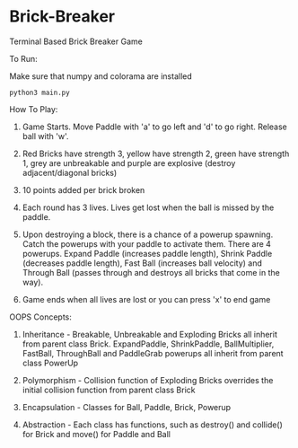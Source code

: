 # Brick-Breaker

Terminal Based Brick Breaker Game

To Run:

Make sure that numpy and colorama are installed

```
python3 main.py
```
How To Play:

1. Game Starts. Move Paddle with 'a' to go left and 'd' to go right. Release ball with 'w'.

2. Red Bricks have strength 3, yellow have strength 2, green have strength 1, grey are unbreakable and purple are explosive (destroy adjacent/diagonal bricks)

3. 10 points added per brick broken

4. Each round has 3 lives. Lives get lost when the ball is missed by the paddle.

5. Upon destroying a block, there is a chance of a powerup spawning. Catch the powerups with your paddle to activate them. There are 4 powerups. Expand Paddle (increases paddle length), Shrink Paddle (decreases paddle length), Fast Ball (increases ball velocity) and Through Ball (passes through and destroys all bricks that come in the way).

6. Game ends when all lives are lost or you can press 'x' to end game

OOPS Concepts:

1. Inheritance - Breakable, Unbreakable and Exploding Bricks all inherit from parent class Brick. ExpandPaddle, ShrinkPaddle, BallMultiplier, FastBall, ThroughBall and PaddleGrab powerups all inherit from parent class PowerUp

2. Polymorphism - Collision function of Exploding Bricks overrides the initial collision function from parent class Brick

3. Encapsulation - Classes for Ball, Paddle, Brick, Powerup

4. Abstraction - Each class has functions, such as destroy() and collide() for Brick and move() for Paddle and Ball
